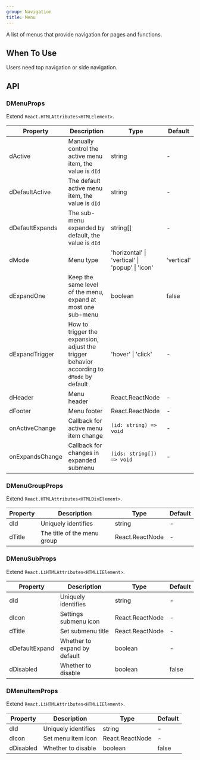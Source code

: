 ```yaml
---
group: Navigation
title: Menu
---
```


A list of menus that provide navigation for pages and functions.

## When To Use

Users need top navigation or side navigation.

## API

### DMenuProps

Extend `React.HTMLAttributes<HTMLElement>`.

<!-- prettier-ignore-start -->
| Property | Description | Type | Default | 
| --- | --- | --- | --- | 
| dActive | Manually control the active menu item, the value is `dId` | string | - |
| dDefaultActive | The default active menu item, the value is `dId` | string | - |
| dDefaultExpands | The sub-menu expanded by default, the value is `dId` | string[]  | - |
| dMode | Menu type | 'horizontal' \| 'vertical' \| 'popup' \| 'icon' | 'vertical' |
| dExpandOne | Keep the same level of the menu, expand at most one sub-menu | boolean | false |
| dExpandTrigger | How to trigger the expansion, adjust the trigger behavior according to `dMode` by default | 'hover' \| 'click' | - |
| dHeader | Menu header | React.ReactNode | - |
| dFooter | Menu footer | React.ReactNode | - |
| onActiveChange | Callback for active menu item change | `(id: string) => void` | - |
| onExpandsChange | Callback for changes in expanded submenu | `(ids: string[]) => void` | - |
<!-- prettier-ignore-end -->

### DMenuGroupProps

Extend `React.HTMLAttributes<HTMLDivElement>`.

<!-- prettier-ignore-start -->
| Property | Description | Type | Default | 
| --- | --- | --- | --- | 
| dId | Uniquely identifies | string | - |
| dTitle | The title of the menu group | React.ReactNode | - |
<!-- prettier-ignore-end -->

### DMenuSubProps

Extend `React.LiHTMLAttributes<HTMLLIElement>`.

<!-- prettier-ignore-start -->
| Property | Description | Type | Default | 
| --- | --- | --- | --- | 
| dId | Uniquely identifies | string | - |
| dIcon | Settings submenu icon | React.ReactNode | - |
| dTitle | Set submenu title | React.ReactNode | - |
| dDefaultExpand | Whether to expand by default | boolean | - |
| dDisabled | Whether to disable | boolean | false |
<!-- prettier-ignore-end -->

### DMenuItemProps

Extend `React.LiHTMLAttributes<HTMLLIElement>`.

<!-- prettier-ignore-start -->
| Property | Description | Type | Default | 
| --- | --- | --- | --- | 
| dId | Uniquely identifies | string | - |
| dIcon | Set menu item icon | React.ReactNode | - |
| dDisabled | Whether to disable | boolean | false |
<!-- prettier-ignore-end -->
